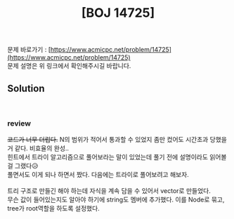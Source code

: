 ﻿---
toc: true
title:  "[BOJ 14725]"
last_modified_at:   2020-07-29
excerpt: "개미굴"
categories: PS2020
image: "/images/14725.png"
sitemap :
  changefreq : weekly
  priority : 1.0
---
문제 바로가기 : [https://www.acmicpc.net/problem/14725](https://www.acmicpc.net/problem/14725)<br>
문제 설명은 위 링크에서 확인해주시길 바랍니다.<br>

## Solution
<script src="https://gist.github.com/yooniversal/69ebec860748fc856b1c6453dd0a2dab.js"></script>
<br>

### review
~~코드가 너무 더럽다.~~ N의 범위가 적어서 통과할 수 있었지 좀만 컸어도 시간초과 당했을거 같다. 비효율의 완성..<br>
힌트에서 트라이 알고리즘으로 풀어보라는 말이 있었는데 풀기 전에 설명이라도 읽어볼걸 그랬다😥<br>
풀면서도 이게 되나 하면서 짰다. 다음에는 트라이로 풀어보려고 해보자.<br>
<br>
트리 구조로 만들긴 해야 하는데 자식을 계속 담을 수 있어서 vector로 만들었다.<br>
무슨 값이 들어있는지도 알아야 하기에 string도 멤버에 추가했다. 이를 Node로 묶고, tree가 root역할을 하도록 설정했다.

<script src="https://utteranc.es/client.js"
        repo="yooniversal/blog-comments"
        issue-term="pathname"
        theme="github-light"
        crossorigin="anonymous"
        async>
</script>

